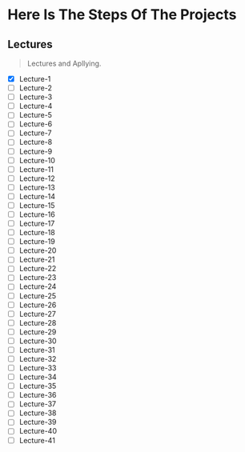 # Here Is The Steps Of The Projects

## Lectures
> Lectures and Apllying.
- [x] Lecture-1
- [ ] Lecture-2
- [ ] Lecture-3
- [ ] Lecture-4
- [ ] Lecture-5
- [ ] Lecture-6
- [ ] Lecture-7
- [ ] Lecture-8
- [ ] Lecture-9
- [ ] Lecture-10
- [ ] Lecture-11
- [ ] Lecture-12
- [ ] Lecture-13
- [ ] Lecture-14
- [ ] Lecture-15
- [ ] Lecture-16
- [ ] Lecture-17
- [ ] Lecture-18
- [ ] Lecture-19
- [ ] Lecture-20
- [ ] Lecture-21
- [ ] Lecture-22
- [ ] Lecture-23
- [ ] Lecture-24
- [ ] Lecture-25
- [ ] Lecture-26
- [ ] Lecture-27
- [ ] Lecture-28
- [ ] Lecture-29
- [ ] Lecture-30
- [ ] Lecture-31
- [ ] Lecture-32
- [ ] Lecture-33
- [ ] Lecture-34
- [ ] Lecture-35
- [ ] Lecture-36
- [ ] Lecture-37
- [ ] Lecture-38
- [ ] Lecture-39
- [ ] Lecture-40
- [ ] Lecture-41